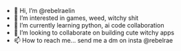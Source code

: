 - 👋 Hi, I’m @rebelraelin
- 👀 I’m interested in games, weed, witchy shit
- 🌱 I’m currently learning python, ai code collaboration
- 💞️ I’m looking to collaborate on building cute witchy apps
- 📫 How to reach me... send me a dm on insta @rebelrae

<!---
rebelraelin/rebelraelin is a ✨ special ✨ repository because its `README.md` (this file) appears on your GitHub profile.
You can click the Preview link to take a look at your changes.
--->
